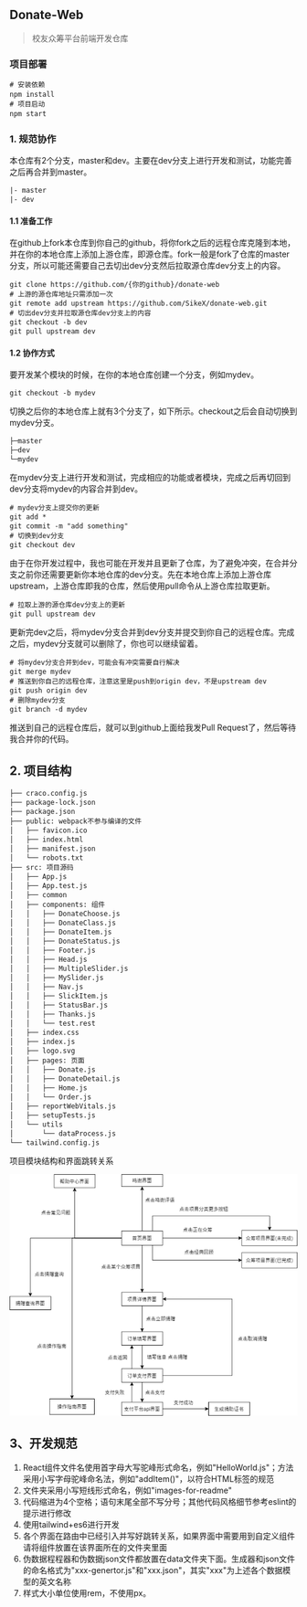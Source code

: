 ## Donate-Web

> 校友众筹平台前端开发仓库

### 项目部署

```js
# 安装依赖
npm install
# 项目启动
npm start
```

### 1. 规范协作

本仓库有2个分支，master和dev。主要在dev分支上进行开发和测试，功能完善之后再合并到master。

```
|- master
|- dev
```

#### 1.1 准备工作

在github上fork本仓库到你自己的github，将你fork之后的远程仓库克隆到本地，并在你的本地仓库上添加上游仓库，即源仓库。fork一般是fork了仓库的master分支，所以可能还需要自己去切出dev分支然后拉取源仓库dev分支上的内容。

``` 
git clone https://github.com/{你的github}/donate-web
# 上游的源仓库地址只需添加一次
git remote add upstream https://github.com/SikeX/donate-web.git
# 切出dev分支并拉取源仓库dev分支上的内容
git checkout -b dev
git pull upstream dev
```

#### 1.2 协作方式

要开发某个模块的时候，在你的本地仓库创建一个分支，例如mydev。

```
git checkout -b mydev
```

切换之后你的本地仓库上就有3个分支了，如下所示。checkout之后会自动切换到mydev分支。

```
├─master
├─dev
└─mydev
```

在mydev分支上进行开发和测试，完成相应的功能或者模块，完成之后再切回到dev分支将mydev的内容合并到dev。

```
# mydev分支上提交你的更新
git add *
git commit -m "add something"
# 切换到dev分支
git checkout dev
```

由于在你开发过程中，我也可能在开发并且更新了仓库，为了避免冲突，在合并分支之前你还需要更新你本地仓库的dev分支。先在本地仓库上添加上游仓库upstream，上游仓库即我的仓库，然后使用pull命令从上游仓库拉取更新。

```
# 拉取上游的源仓库dev分支上的更新
git pull upstream dev
```

更新完dev之后，将mydev分支合并到dev分支并提交到你自己的远程仓库。完成之后，mydev分支就可以删除了，你也可以继续留着。

```
# 将mydev分支合并到dev，可能会有冲突需要自行解决
git merge mydev
# 推送到你自己的远程仓库，注意这里是push到origin dev，不是upstream dev
git push origin dev
# 删除mydev分支
git branch -d mydev
```

推送到自己的远程仓库后，就可以到github上面给我发Pull Request了，然后等待我合并你的代码。

## 2. 项目结构

```
├── craco.config.js
├── package-lock.json
├── package.json
├── public: webpack不参与编译的文件
│   ├── favicon.ico
│   ├── index.html
│   ├── manifest.json
│   └── robots.txt
├── src: 项目源码
│   ├── App.js
│   ├── App.test.js
│   ├── common
│   ├── components: 组件
│   │   ├── DonateChoose.js 
│   │   ├── DonateClass.js
│   │   ├── DonateItem.js
│   │   ├── DonateStatus.js
│   │   ├── Footer.js
│   │   ├── Head.js
│   │   ├── MultipleSlider.js
│   │   ├── MySlider.js
│   │   ├── Nav.js
│   │   ├── SlickItem.js
│   │   ├── StatusBar.js
│   │   ├── Thanks.js
│   │   └── test.rest
│   ├── index.css
│   ├── index.js
│   ├── logo.svg
│   ├── pages: 页面
│   │   ├── Donate.js
│   │   ├── DonateDetail.js
│   │   ├── Home.js
│   │   └── Order.js
│   ├── reportWebVitals.js
│   ├── setupTests.js
│   └── utils
│       └── dataProcess.js
└── tailwind.config.js
```

项目模块结构和界面跳转关系

![donate-relation](./images-for-readme/donate-relation.png)

## 3、开发规范

1. React组件文件名使用首字母大写驼峰形式命名，例如"HelloWorld.js"；方法采用小写字母驼峰命名法，例如"addItem()"，以符合HTML标签的规范
2. 文件夹采用小写短线形式命名，例如"images-for-readme"
3. 代码缩进为4个空格；语句末尾全部不写分号；其他代码风格细节参考eslint的提示进行修改
4. 使用tailwind+es6进行开发
5. 各个界面在路由中已经引入并写好跳转关系，如果界面中需要用到自定义组件请将组件放置在该界面所在的文件夹里面
6. 伪数据程程器和伪数据json文件都放置在data文件夹下面。生成器和json文件的命名格式为"xxx-genertor.js"和"xxx.json"，其实"xxx"为上述各个数据模型的英文名称
7. 样式大小单位使用rem，不使用px。